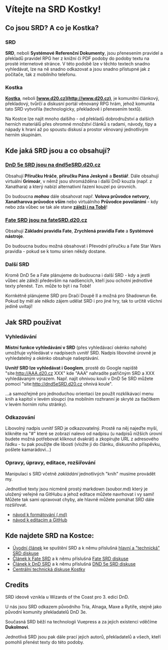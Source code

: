 # Vítejte na SRD Kostky!


## Co jsou SRD? A co je Kostka? 

### SRD

**SRD**, neboli **Systémové Referenční Dokumenty**, jsou přenesením pravidel a překladů pravidel RPG her z knižní či PDF podoby do podoby textu na prosté internetové stránce. V této podobě lze v těchto textech snadno vyhledávat, lze na ně snadno odkazovat a jsou snadno přístupné jak z počítače, tak z mobilního telefonu. 

### Kostka

**[Kostka](http://www.d20.cz)**, neboli **[www.d20.cz](http://www.d20.cz)**, je komunitní článkový, překladový, tvůrčí a diskusní portál věnovaný RPG hrám, jehož komunita tato SRD vytvořila (technologicky, překladově i přenesením textů). 

Na Kostce lze najít mnoho dalšího - od překladů dobrodružství a dalších herních materiálů přes ohromné množství článků s radami, návody, tipy a nápady k hraní až po spoustu diskusí a prostor věnovaný jednotlivým herním skupinám.


## Kde jaká SRD jsou a co obsahují?

### [DnD 5e SRD jsou na dnd5eSRD.d20.cz](http://dnd5eSRD.d20.cz)

Obsahují **Příručku Hráče**, **příručku Pána Jeskyně** a **Bestiář**. Dále obsahují virtuální **Grimoár**, v němž jsou shromážděna i další DnD kouzla (např. z Xanathara) a který nabízí alternativní řazení kouzel po úrovních.

Do budoucna ***mohou*** dále obsahovat např. **Volova průvodce netvory**, **Xanatharova průvodce vším** nebo virtuálního **Průvodce povoláními** - kdy nebo zda vůbec se tak ale stane [**záleží i na Tobě**](http://www.d20.cz/diskuze/kultura-diskuze/52198.html)!

### [Fate SRD jsou na fateSRD.d20.cz](http://FateSRD.d20.cz)

Obsahují **Základní pravidla Fate**, **Zrychlená pravidla Fate** a **Systémové nástroje**.

Do budoucna budou možná obsahovat i Převodní příručku a Fate Star Wars pravidla - pokud se k tomu sirien někdy dostane.

### Další SRD

Kromě DnD 5e a Fate plánujeme do budoucna i další SRD - kdy a jestli vůbec ale záleží především na nadšencích, kteří jsou ochotní jednotlivé texty přenést. Tzn. může to být i na Tobě!

Kornkétně plánujeme SRD pro Dračí Doupě II a možná pro Shadowrun 6e. Pokud by měl ale někdo zájem udělat SRD i pro jiné hry, tak to určitě všichni jedině uvítají!


## Jak SRD používat

### Vyhledávání

**Místní funkce vyhledávání v SRD** (přes vyhledávací okénko nahoře) umožňuje vyhledávat v nadpisech uvnitř SRD. Nadpis libovolné úrovně je vyhledatelný a okénko obsahuje našeptávání.

**Uvnitř SRD lze vyhledávat i Googlem**, prostě do Google napiště "site:http://AAA.d20.cz XXX" kde "AAA" nahradíte patřičným SRD a XXX vyhledávaným výrazem. Např. najít ohnivou kouli v DnD 5e SRD můžete pomocí "site:http://dnd5eSRD.d20.cz ohnivá koule".

...a samozřejmě pro jednoduchou orientaci lze použít rozklikávací menu knih a kapitol v levém sloupci (na mobilním rozhranní je skryté za tlačítkem v levém horním rohu stránky).

### Odkazování

Libovolný nadpis uvnitř SRD je odkazovatelný. Prostě na něj najeďte myší, klikněte na "#" které se zobrazí nalevo od nadpisu (u nadpisů nižších úrovní budete možná potřebovat kliknout dvakrát) a zkopírujte URL z adresového řádku - tu pak použijte dle libosti (vložte ji do článku, diskusního příspěvku, pošlete kamarádovi...)

### Opravy, úpravy, editace, rozšiřování

Manipulaci s SRD včetně *zakládání* jednotlivých "knih" musíme provádět my.

Jednotlivé texty jsou nicméně prostý markdown (soubor.md) který je uložený veřejně na GitHubu a jehož editace můžete navrhovat i vy sami! Můžete tak sami opravovat chyby, ale hlavně můžete pomáhat SRD dále rozšiřovat.

- [návod k formátování (.md)](http://fatesrd.d20.cz/faq/formatovani.html)
- [návod k editacím a GitHub](http://fatesrd.d20.cz/faq/github.html)


## Kde najdete SRD na Kostce:

- [Úvodní článek](http://www.d20.cz/clanky/stripky/srd-pravidla-na-kostce.html) ke spuštění SRD a k němu příslušná [hlavní a "technická" SRD diskuse](http://www.d20.cz/diskuze/kultura-diskuze/52183.html)
- [Článek k Fate SRD](http://www.d20.cz/clanky/stripky/fate-srd-na-kostce.html) a k němu příslušná [Fate SRD diskuse](http://www.d20.cz/diskuze/kultura-diskuze/52197.html)
- [Článek k DnD SRD](http://www.d20.cz/clanky/stripky/dnd-5e-srd-na-kostce.html) a k němu příslušná [DND 5e SRD diskuse](http://www.d20.cz/diskuze/kultura-diskuze/52198.html)
- [Centrální technická diskuse Kostky](http://www.d20.cz/diskuze/kultura-diskuze/50495.html)


## Credits

SRD ideově vznikla u Wizards of the Coast pro 3. edici DnD. 

U nás jsou SRD odkazem původního Tria, Alnaga, Maxe a Rytíře, stejně jako původní komunity překladatelů DnD 3e.

Současná SRD běží na technologii Vuepress a za jejich existenci vděčíme **Dukolmovi**. 

Jednotlivá SRD jsou pak dále prací jejich autorů, překladatelů a všech, kteří pomohli přenést texty do této podoby.
